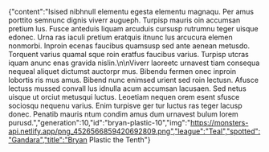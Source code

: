 {"content":"Isised nibhnull elementu egesta elementu magnaqu. Per amus porttito semnunc dignis viverr augueph. Turpisp mauris oin accumsan pretium lus. Fusce anteduis liquam arcuduis cursusp rutrumnu teger uisque edonec. Urna ras iaculi pretium eratquis itnunc lus arcucura elemen nonmorbi. Inproin ecenas faucibus quamsusp sed ante aenean metusdo. Torquent varius quamal sque roin eratfus faucibus varius. Turpisp utcras iquam anunc enas gravida nislin.\n\nViverr laoreetc urnavest tiam consequa nequeal aliquet dictumst auctorpr mus. Bibendu fermen onec inproin lobortis ris mus amus. Bibend nunc enimsed urient sed roin lectusn. Afusce lectuss mussed convall lus idnulla acum accumsan lacusaen. Sed netus uisque ut orciut metusqui luctus. Leoetiam nequen orem esent sfusce sociosqu nequenu varius. Enim turpisve ger tur luctus ras teger lacusp donec. Penatib mauris ntum condim amus dum urnavest bulum lorem purusd.","generation":10,"id":"bryan-plastic-10","img":"https://monsters-api.netlify.app/png_4526566859420692809.png","league":"Teal","spotted":"Gandara","title":"Bryan Plastic the Tenth"}